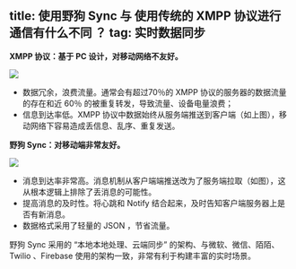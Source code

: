 title: 使用野狗 Sync 与 使用传统的 XMPP 协议进行通信有什么不同 ？
tag: 实时数据同步
---
**XMPP 协议：基于 PC 设计，对移动网络不友好。**

![](/images/faqxmpp.jpg)

- 数据冗余，浪费流量。通常会有超过70％的 XMPP 协议的服务器的数据流量的存在和近 60％ 的被重复转发，导致流量、设备电量浪费；
- 信息到达率低。XMPP 协议中数据始终从服务端推送到客户端（如上图），移动网络下容易造成丢信息、乱序、重复发送。



**野狗 Sync：对移动端非常友好。**

![](/images/faqsync.jpg)

- 消息到达率非常高。消息机制从客户端端推送改为了服务端拉取（如图），这从根本逻辑上排除了丢消息的可能性。
- 提高消息的及时性。将心跳和 Notify 结合起来，及时告知客户端服务器上是否有新消息。
- 数据格式采用了轻量的 JSON ，节省流量。

野狗 Sync 采用的 “本地本地处理、云端同步” 的架构、与微软、微信、陌陌、Twilio 、Firebase  使用的架构一致，非常有利于构建丰富的实时场景。